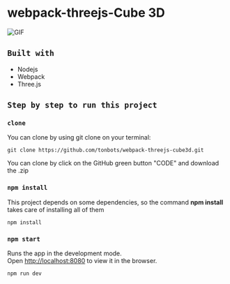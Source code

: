 # webpack-threejs-Cube 3D

![GIF](static/cube3d.gif)

## `Built with`
- Nodejs
- Webpack
- Three.js

## `Step by step to run this project`

### `clone`
You can clone by using git clone on your terminal:

    git clone https://github.com/tonbots/webpack-threejs-cube3d.git

You can clone by click on the GitHub green button "CODE" and download the .zip

### `npm install`
This project depends on some dependencies, so the command **npm install** takes care of installing all of them

    npm install


### `npm start`
Runs the app in the development mode.\
Open [http://localhost:8080](http://localhost:8080) to view it in the browser.

    npm run dev
